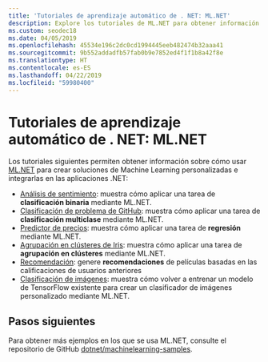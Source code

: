 ```yaml
---
title: 'Tutoriales de aprendizaje automático de . NET: ML.NET'
description: Explore los tutoriales de ML.NET para obtener información sobre cómo compilar soluciones de IA personalizadas e integrarlas en las aplicaciones .NET.
ms.custom: seodec18
ms.date: 04/05/2019
ms.openlocfilehash: 45534e196c2dc0cd1994445eeb482474b32aaa41
ms.sourcegitcommit: 9b552addadfb57fab0b9e7852ed4f1f1b8a42f8e
ms.translationtype: HT
ms.contentlocale: es-ES
ms.lasthandoff: 04/22/2019
ms.locfileid: "59980400"
---
```

# <a name="net-machine-learning-tutorials---mlnet"></a>Tutoriales de aprendizaje automático de . NET: ML.NET

Los tutoriales siguientes permiten obtener información sobre cómo usar [ML.NET](../index.yml) para crear soluciones de Machine Learning personalizadas e integrarlas en las aplicaciones .NET:

- [Análisis de sentimiento](sentiment-analysis.md): muestra cómo aplicar una tarea de **clasificación binaria** mediante ML.NET.
- [Clasificación de problema de GitHub](github-issue-classification.md): muestra cómo aplicar una tarea de **clasificación multiclase** mediante ML.NET.
- [Predictor de precios](taxi-fare.md): muestra cómo aplicar una tarea de **regresión** mediante ML.NET.
- [Agrupación en clústeres de Iris](iris-clustering.md): muestra cómo aplicar una tarea de **agrupación en clústeres** mediante ML.NET.
- [Recomendación](movie-recommmendation.md): genere **recomendaciones** de películas basadas en las calificaciones de usuarios anteriores
- [Clasificación de imágenes](image-classification.md): muestra cómo volver a entrenar un modelo de TensorFlow existente para crear un clasificador de imágenes personalizado mediante ML.NET.

## <a name="next-steps"></a>Pasos siguientes

Para obtener más ejemplos en los que se usa ML.NET, consulte el repositorio de GitHub [dotnet/machinelearning-samples](https://github.com/dotnet/machinelearning-samples).
